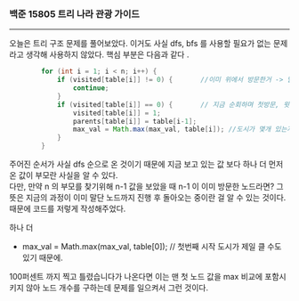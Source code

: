 ### 백준 15805 트리 나라 관광 가이드

---

오늘은 트리 구조 문제를 풀어보았다. 이거도 사실 dfs, bfs 를 사용할 필요가 없는 문제라고 생각해 사용하지 않았다.
핵심 부분은 다음과 같다 .

```JAVA
        for (int i = 1; i < n; i++) {
            if (visited[table[i]] != 0) {       //이미 위에서 방문한거 -> 말단 노드까지 갔다가 돌아오는 중,  그냥 continue
                continue;
            }
            if (visited[table[i]] == 0) {       // 지금 순회하며 첫방문, 윗 노드가 부모 노드임을 저장하고 방문 표시 해주면 됨.
                visited[table[i]] = 1;
                parents[table[i]] = table[i-1];
                max_val = Math.max(max_val, table[i]); //도시가 몇개 있는지 알려면 가장 큰 도시번호가 뭔지 알면 되니까
            }
        }
```

주어진 순서가 사실 dfs 순으로 온 것이기 때문에 지금 보고 있는 값 보다 하나 더 먼저 온 값이 부모란 사실을 알 수 있다.
<br> 다만, 만약 n 의 부모를 찾기위해 n-1 값을 보았을 때 n-1 이 이미 방문한 노드라면? 그 뜻은 지금의 과정이
이미 말단 노드까지 진행 후 돌아오는 중이란 걸 알 수 있는 것이다. 때문에 코드를 저렇게 작성해주었다.

하나 더

- max_val = Math.max(max_val, table[0]);  // 첫번째 시작 도시가 제일 클 수도 있기 때문에.

100퍼센트 까지 찍고 틀렸습니다가 나온다면 이는 맨 첫 노드 값을 max 비교에 포함시키지 않아 노드 개수를 구하는데 문제를 일으켜서 그런 것이다.
